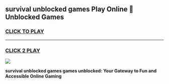 
## survival unblocked games Play Online 👋 Unblocked Games
<h3>
<a href="https://premium.freeplayer.one?title=survival_unblocked_games&ref=19F">CLICK TO PLAY</a></h3>
<hr>

<h3>
<a href="https://premium.freeplayer.one?title=survival_unblocked_games&ref=19F">CLICK 2 PLAY</a>
  
</h3>

<a href="https://premium.freeplayer.one?title=survival_unblocked_games&ref=19F"><img src="https://clearcache.store/games.png"></a>


**survival unblocked games games unblocked: Your Gateway to Fun and Accessible Online Gaming**
